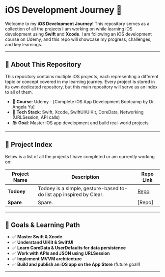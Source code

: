 # iOS Development Journey 🚀

Welcome to my **iOS Development Journey**! This repository serves as a collection of all the projects I am working on while learning iOS development using **Swift** and **Xcode**. I am following an iOS development course on Udemy, and this repo will showcase my progress, challenges, and key learnings.

---

## 📌 About This Repository
This repository contains multiple iOS projects, each representing a different topic or concept covered in my learning journey. Every project is stored in its own dedicated repository, but this main repository will serve as an index to all of them.

- 🌟 **Course**: Udemy - [Complete iOS App Development Bootcamp by Dr. Angela Yu]
- 🔧 **Tech Stack**: Swift, Xcode, SwiftUI/UIKit, CoreData, Networking (URLSession, API calls)
- 📚 **Goal**: Master iOS app development and build real-world projects

---

## 📂 Project Index
Below is a list of all the projects I have completed or am currently working on:

| Project Name | Description | Repo Link |
|-------------|------------|-----------|
| **Todoey** | Todoey is a simple, gesture-based to-do list app inspired by Clear. | [Repo](https://github.com/hopefullygeorge/Project-1-Todoey.git) |
| **Spare** | Spare. | [Repo] |


---

## 🎯 Goals & Learning Path
- ✅ **Master Swift & Xcode**
- ✅ **Understand UIKit & SwiftUI**
- ✅ **Learn CoreData & UserDefaults for data persistence**
- ✅ **Work with APIs and JSON using URLSession**
- ✅ **Implement MVVM architecture**
- ✅ **Build and publish an iOS app on the App Store** (future goal!)

---
